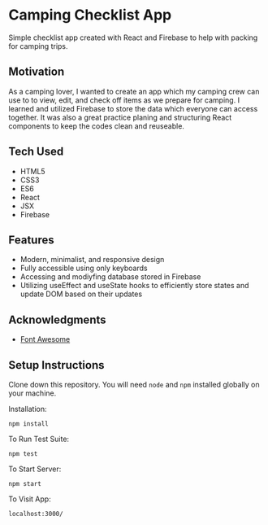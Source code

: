 # Camping Checklist App

Simple checklist app created with React and Firebase to help with packing for camping trips.

## Motivation

As a camping lover, I wanted to create an app which my camping crew can use to to view, edit, and check off items as we prepare for camping. I learned and utilized Firebase to store the data which everyone can access together. It was also a great practice planing and structuring React components to keep the codes clean and reuseable.

## Tech Used

- HTML5
- CSS3
- ES6
- React
- JSX
- Firebase

## Features

- Modern, minimalist, and responsive design
- Fully accessible using only keyboards
- Accessing and modiyfing database stored in Firebase
- Utilizing useEffect and useState hooks to efficiently store states and update DOM based on their updates

## Acknowledgments

- [Font Awesome](https://fontawesome.com/)

## Setup Instructions

Clone down this repository. You will need `node` and `npm` installed globally on your machine.

Installation:

`npm install`

To Run Test Suite:

`npm test`

To Start Server:

`npm start`

To Visit App:

`localhost:3000/`
